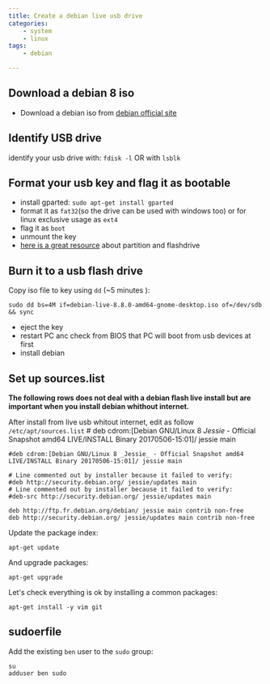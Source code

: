 ```yaml
---
title: Create a debian live usb drive
categories:
    - system
    - linux
tags:
    - debian

---
```


## Download a debian 8 iso

- Download a debian iso from [debian official site](https://cdimage.debian.org/debian-cd/current-live/amd64/iso-hybrid/)

## Identify USB drive

identify your usb drive with: `fdisk -l` OR with `lsblk`

## Format your usb key and flag it as bootable

- install gparted: `sudo apt-get install gparted`
- format it as `fat32`(so the drive can be used with windows too) or for linux exclusive usage as `ext4`
- flag it as `boot`
- unmount the key
- [here is a great resource](http://elinux.org/RPi_Adding_USB_Drives) about partition and flashdrive

## Burn it to a usb flash drive

Copy iso file to key using `dd` (~5 minutes ): 

    sudo dd bs=4M if=debian-live-8.8.0-amd64-gnome-desktop.iso of=/dev/sdb  && sync 

- eject the key
- restart PC anc check from BIOS that PC will boot from usb devices at first
- install debian

## Set up sources.list
**The following rows does not deal with a debian flash live install but are important when you install debian whithout internet.**


After install from live usb whitout internet, edit as follow `/etc/apt/sources.list`
	# deb cdrom:[Debian GNU/Linux 8 _Jessie_ - Official Snapshot amd64 LIVE/INSTALL Binary 20170506-15:01]/ jessie main

	#deb cdrom:[Debian GNU/Linux 8 _Jessie_ - Official Snapshot amd64 LIVE/INSTALL Binary 20170506-15:01]/ jessie main

	# Line commented out by installer because it failed to verify:
	#deb http://security.debian.org/ jessie/updates main
	# Line commented out by installer because it failed to verify:
	#deb-src http://security.debian.org/ jessie/updates main

	deb http://ftp.fr.debian.org/debian/ jessie main contrib non-free
	deb http://security.debian.org/ jessie/updates main contrib non-free


Update the package index:

	apt-get update

And upgrade packages:

	apt-get upgrade

Let's check everything is ok by installing a common packages:

	apt-get install -y vim git
	
## sudoerfile 
Add the existing `ben` user to the `sudo` group:

	su
	adduser ben sudo